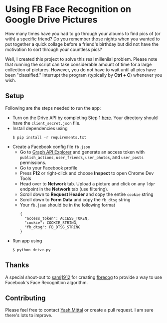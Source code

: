 # Using FB Face Recognition on Google Drive Pictures
How many times have you had to go through your albums to find pics of (or with) a specific friend? Do you remember those nights when you wanted to put together a quick collage before a friend's birthday but did not have the motivation to sort through your countless pics?

Well, I created this project to solve this real milleniial problem. Please note that running the script can take considerable amount of time for a large collection of pictures. However, you do not have to wait until all pics have been "classified." Interrupt the program (typically by **Ctrl + C**) whenever you wish.

## Setup
Following are the steps needed to run the app:
 - Turn on the Drive API by completing Step 1 [here](https://developers.google.com/drive/v3/web/quickstart/python). Your directory should have the `client_secret.json` file.
 - Install dependencies using 
    ```
    $ pip install -r requirements.txt
    ```
 - Create a Facebook config file `fb.json`
    - Go to [Graph API Explorer](https://developers.facebook.com/tools/explorer) and generate an access token with `publish_actions`, `user_friends`, `user_photos`, and `user_posts` permissions.
    - Go to your Facebook profile
    - Press **F12** or right-click and choose **Inspect** to open Chrome Dev Tools
    - Head over to **Network** tab. Upload a picture and click on any `?dpr` endpoint in the **Network** tab (use filtering).
    - Scroll down to **Request Header** and copy the entire `cookie` string
    - Scroll down to **Form Data** and copy the `fb_dtsg` string
    - Your `fb.json` should be in the following format
      ```
      {
        "access_token": ACCESS_TOKEN,
        "cookie": COOKIE_STRING,
        "fb_dtsg": FB_DTSG_STRING
      }
      ```
  - Run app using
    ```
    $ python drive.py
    ```

## Thanks
A special shout-out to [samj1912](https://github.com/samj1912) for creating [fbrecog](https://github.com/samj1912/fbrecog) to provide a way to use Facebook's Face Recognition algorithm.

## Contributing
Please feel free to contact [Yash Mittal](yashmittal2009@gmail.com) or create a pull request. I am sure there's lots to improve.
